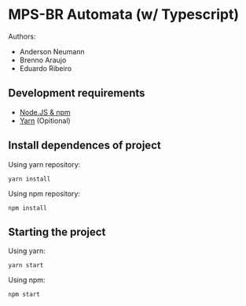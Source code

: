 
# MPS-BR Automata (w/ Typescript)

  Authors: 
  * Anderson Neumann
  * Brenno Araujo
  * Eduardo Ribeiro

## Development requirements

* [Node.JS & npm](https://nodejs.org/en/download/)
* [Yarn](https://yarnpkg.com/getting-started/install) (Opitional)

  

## Install dependences of project
Using yarn repository:
```
yarn install
```
Using npm repository:
```
npm install
```
## Starting the project
Using yarn:
```
yarn start
```
Using npm:
```
npm start
```
